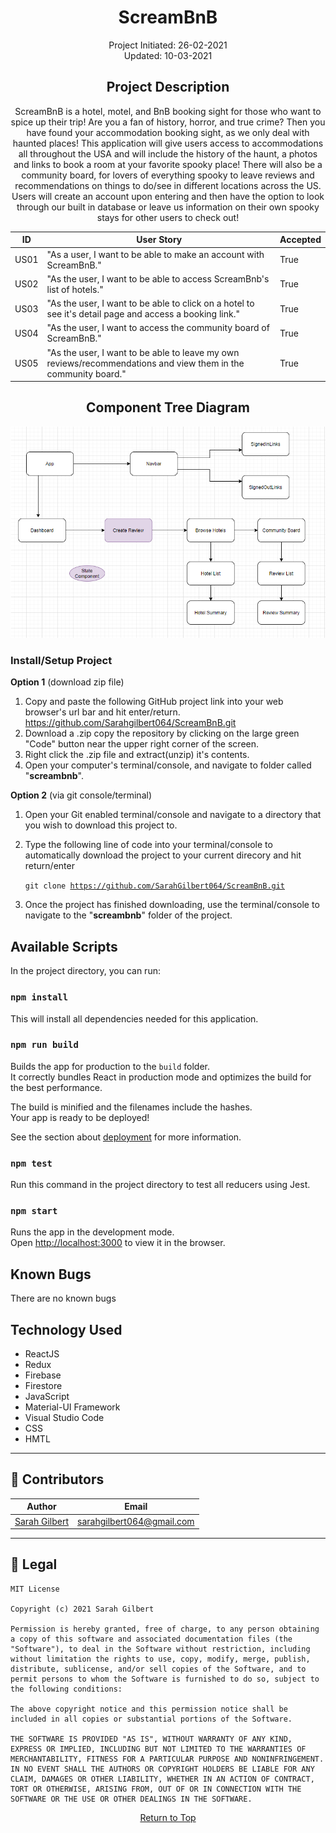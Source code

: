 <center>

# **ScreamBnB**
Project Initiated: 26-02-2021
<br>
Updated: 10-03-2021

## **Project Description**

ScreamBnB is a hotel, motel, and BnB booking sight for those who want to spice up their trip! Are you a fan of history, horror, and true crime? Then you have found your accommodation booking sight, as we only deal with haunted places! This application will give users access to accommodations all throughout the USA and will include the history of the haunt, a photos and links to book a room at your favorite spooky place! There will also be a community board, for lovers of everything spooky to leave reviews and recommendations on things to do/see in different locations across the US. Users will create an account upon entering and then have the option to look through our built in database or leave us information on their own spooky stays for other users to check out!


| ID | User Story | Accepted |
|---------|-----------|--------|
| US01 | "As a user, I want to be able to make an account with ScreamBnB."| True |
| US02 | "As the user, I want to be able to access ScreamBnb's list of hotels."| True |
| US03 | "As the user, I want to be able to click on a hotel to see it's detail page and access a booking link." | True |
| US04 | "As the user, I want to access the community board of ScreamBnB." | True |
| US05 | "As the user, I want to be able to leave my own reviews/recommendations and view them in the community board." | True |

## Component Tree Diagram

<img src="diagram.png">

</center>

### **Install/Setup Project** ###

**Option 1** (download zip file)
1) Copy and paste the following GitHub project link into your web browser's url bar and hit enter/return. https://github.com/Sarahgilbert064/ScreamBnB.git
2) Download a .zip copy the repository by clicking on the large green "Code" button near the upper right corner of the screen.
3) Right click the .zip file and extract(unzip) it's contents.
4) Open your computer's terminal/console, and navigate to folder called "__screambnb__". 


**Option 2** (via git console/terminal)
1) Open your Git enabled terminal/console and navigate to a directory that you wish to download this project to.
2) Type the following line of code into your terminal/console to automatically download the project to your current direcory and hit return/enter

    <code>git clone https://github.com/SarahGilbert064/ScreamBnB.git</code>

3) Once the project has finished downloading, use the terminal/console to navigate to the "__screambnb__" folder of the project.


## Available Scripts

In the project directory, you can run:

### `npm install`

This will install all dependencies needed for this application.

### `npm run build`

Builds the app for production to the `build` folder.\
It correctly bundles React in production mode and optimizes the build for the best performance.

The build is minified and the filenames include the hashes.\
Your app is ready to be deployed!

See the section about [deployment](https://facebook.github.io/create-react-app/docs/deployment) for more information.


### `npm test`

Run this command in the project directory to test all reducers using Jest.

### `npm start`

Runs the app in the development mode.\
Open [http://localhost:3000](http://localhost:3000) to view it in the browser.

## **Known Bugs**
There are no known bugs

## **Technology Used**
* ReactJS
* Redux
* Firebase
* Firestore
* JavaScript
* Material-UI Framework
* Visual Studio Code
* CSS
* HMTL

  
------------------------------
## 👥 Contributors

| Author | Email |
|--------|:-----:|
| [Sarah Gilbert](https://www.linkedin.com/in/sarahgilbertpdx/) | [sarahgilbert064@gmail.com](mailto:sarahgilbert064@gmail.com) |
------------------------------

## 📝 Legal
```
MIT License

Copyright (c) 2021 Sarah Gilbert

Permission is hereby granted, free of charge, to any person obtaining a copy of this software and associated documentation files (the "Software"), to deal in the Software without restriction, including without limitation the rights to use, copy, modify, merge, publish, distribute, sublicense, and/or sell copies of the Software, and to permit persons to whom the Software is furnished to do so, subject to the following conditions:

The above copyright notice and this permission notice shall be included in all copies or substantial portions of the Software.

THE SOFTWARE IS PROVIDED "AS IS", WITHOUT WARRANTY OF ANY KIND, EXPRESS OR IMPLIED, INCLUDING BUT NOT LIMITED TO THE WARRANTIES OF MERCHANTABILITY, FITNESS FOR A PARTICULAR PURPOSE AND NONINFRINGEMENT. IN NO EVENT SHALL THE AUTHORS OR COPYRIGHT HOLDERS BE LIABLE FOR ANY CLAIM, DAMAGES OR OTHER LIABILITY, WHETHER IN AN ACTION OF CONTRACT, TORT OR OTHERWISE, ARISING FROM, OUT OF OR IN CONNECTION WITH THE SOFTWARE OR THE USE OR OTHER DEALINGS IN THE SOFTWARE.
```
<center><a href="#">Return to Top</a></center>
